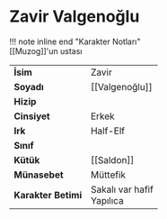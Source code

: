 # Zavir Valgenoğlu  
  
!!! note inline end "Karakter Notları"  
	[[Muzog]]'un ustası     
  
|  |  |  
|---|---|  
| **İsim** | Zavir |  
| **Soyadı** | [[Valgenoğlu]] |  
| **Hizip** |  |  
| **Cinsiyet** | Erkek |  
| **Irk** | Half-Elf |  
| **Sınıf** |  |  
| **Kütük** | [[Saldon]] |  
| **Münasebet** | Müttefik |  
| **Karakter Betimi** | Sakalı var hafif<br>Yapılıca |  
  
  
